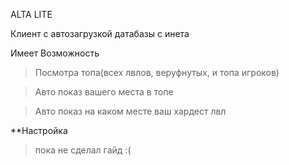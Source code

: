 ALTA LITE

Клиент с автозагрузкой датабазы с инета

Имеет Возможность

>Посмотра топа(всех лвлов, веруфнутых, и топа игроков)

>Авто показ вашего места в топе

>Авто показ на каком месте ваш хардест лвл

**Настройка
>пока не сделал гайд :(
